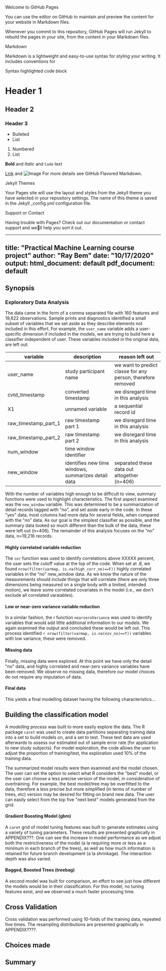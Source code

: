 Welcome to GitHub Pages

You can use the editor on GitHub to maintain and preview the content for your website in Markdown files.

Whenever you commit to this repository, GitHub Pages will run Jekyll to rebuild the pages in your site, from the content in your Markdown files.

Markdown

Markdown is a lightweight and easy-to-use syntax for styling your writing. It includes conventions for

Syntax highlighted code block

# Header 1
## Header 2
### Header 3

- Bulleted
- List

1. Numbered
2. List

**Bold** and _Italic_ and `Code` text

[Link](url) and ![Image](src)
For more details see GitHub Flavored Markdown.

Jekyll Themes

Your Pages site will use the layout and styles from the Jekyll theme you have selected in your repository settings. The name of this theme is saved in the Jekyll _config.yml configuration file.

Support or Contact

Having trouble with Pages? Check out our documentation or contact support and well help you sort it out.

---
title: "Practical Machine Learning course project"
author: "Ray Bem"
date: "10/17/2020"
output:
  html_document: default
  pdf_document: default
---
## Synopsis

### Exploratory Data Analysis

The data came in the form of a comma separated file with 160 features and 19,622 observations.  Sample prints and diagnostics identified a small subset of variables that we set aside as they describe elements not included in this effort.  For example, the `user_name` variable adds a user-specific dimension if included in the models, we are trying to build here a classifier independent of user.  These variables included in the original data, are left out:

**variable**|**description**|**reason left out**
------------|----------------|--------------------
user_name|study participant name|we want to predict classe for any person, therefore removed
cvtd_timestamp|converted timestamp|we disregard time in this analysis
X1|unnamed variable|a sequential record id|obviously this would distort the model if left in
raw_timestamp_part_1|raw timestamp part 1|we disregard time in this analysis
raw_timestamp_part_2|raw timestamp part 2|we disregard time in this analysis
num_window|time window identifier|
new_window|identifies new time windows, summarizes detail data|separated these data out altogether (n=406)

With the number of variables high enough to be difficult to view, summary functions were used to highlight characteristics.  The first aspect examined was the `new_window` variable.  This was determined to be a summarization of detail records tagged with "no", and set aside early in the code.  In these "yes" data, most columns had more data for several fields, when compared with the "no" data.  As our goal is the simplest classifier as possible, and the summary data looked so much different than the bulk of the data, these were left out (n=406).  The remainder of this analysis focuses on the "no" data, n=19,216 records.

#### Highly correlated variable reduction
The `cor` function was used to identify correlations above XXXXX percent, the user sets the cutoff value at the top of the code. When set at .8, we found ```nrow(filter(varmap, is.na(high_corr_no)==F))``` highly correlated variables in the "no" new_window data.  As we know the nature of the measurements should include things that will correlate (there are only three dimensions being measured on a single body with a limited, intended motion), we leave some correlated covariates in the model (i.e., we don't exclude all correlated varaiables).

#### Low or near-zero variance variable reduction
In a similar fashion, the r function `nearzeroVariance` was used to identify variables that would add little additional information to our models.  We again examined the output and concluded these would be left out.  This process identified `r nrow(filter(varmap, is.na(nzv_no)==T))` variables with low variance, these were removed.

#### Missing data
Finally, missing data were explored.  At this point we have only the detail "no" data, and highly correlated and near-zero variance variables have been removed.  We observe no missing data, therefore our model choices do not require any imputation of data.

#### Final data
This yields a final modelling dataset having the following characteristics...

## Building the classification model
A *modelling process* was built to more easily explore the data.  The R package `caret` was used to create data partitions separating training data into a set to build models on, and a set to test.  These test data are used afterwards to assess our estimated out of sample error rate (for application to new study subjects).  For model exploration, the code allows the user to adjust the proportion of training/test, the exploration used 10% of the training data.  

The summarized model results were then examined and the model chosen.  The user can set the option to select what R considers the "best" model, or the user can choose a less precise version of the model, in consideration of overtraining.  For example, the best model/tree may be overfitted to the data, therefore a less precise but more simplified (in terms of number of trees, etc) version may be desired for fitting on brand new data.  The user can easily select from the top five "next best" models generated from the grid. 

#### Gradient Boosting Model (gbm)
A `caret` grid of model tuning features was built to generate estimates using a variety of tuning parameters.  These results are presented graphically in APPENDIX???.  One can see the increase in model performance as we adjust both the restrictiveness of the model (a la requiring more or less as a minimum in each branch of the trees), as well as how much information is retained for future branch development (a la shrinkage).  The interaction depth was also varied.  

#### Bagged, Boosted Trees (treebag)
A second model was built for comparison, an effort to see just how different the models would be in their classification.  For this model, no tuning features exist, and we observed a much faster processing time.  

## Cross Validation
Cross validation was performed using 10-folds of the training data, repeated five times.  The resampling distributions are presented graphically in APPENDIX????.  

## Choices made

## Summary





























